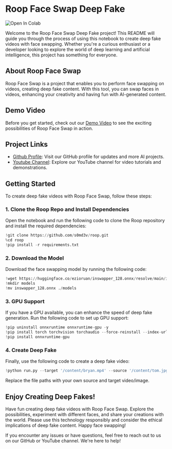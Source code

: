 # Roop Face Swap Deep Fake

![Open In Colab](https://colab.research.google.com/github/ranareehanaslam/Roop-Face-Swap-AI/blob/main/Roop_Face_Swap_Deep_Fake.ipynb)

Welcome to the Roop Face Swap Deep Fake project! This README will guide you through the process of using this notebook to create deep fake videos with face swapping. Whether you're a curious enthusiast or a developer looking to explore the world of deep learning and artificial intelligence, this project has something for everyone.

## About Roop Face Swap

Roop Face Swap is a project that enables you to perform face swapping on videos, creating deep fake content. With this tool, you can swap faces in videos, enhancing your creativity and having fun with AI-generated content.

## Demo Video

Before you get started, check out our [Demo Video](https://youtu.be/0RqWRB1vo_c) to see the exciting possibilities of Roop Face Swap in action.

## Project Links

- [Github Profile](https://github.com/ranareehanaslam): Visit our GitHub profile for updates and more AI projects.
- [Youtube Channel](https://www.youtube.com/@RajExperts): Explore our YouTube channel for video tutorials and demonstrations.

## Getting Started

To create deep fake videos with Roop Face Swap, follow these steps:

### 1. Clone the Roop Repo and Install Dependencies

Open the notebook and run the following code to clone the Roop repository and install the required dependencies:

```python
!git clone https://github.com/s0md3v/roop.git
%cd roop
!pip install -r requirements.txt
```

### 2. Download the Model

Download the face swapping model by running the following code:

```python
!wget https://huggingface.co/ezioruan/inswapper_128.onnx/resolve/main/inswapper_128.onnx -O inswapper_128.onnx
!mkdir models
!mv inswapper_128.onnx ./models
```

### 3. GPU Support

If you have a GPU available, you can enhance the speed of deep fake generation. Run the following code to set up GPU support:

```python
!pip uninstall onnxruntime onnxruntime-gpu -y
!pip install torch torchvision torchaudio --force-reinstall --index-url https://download.pytorch.org/whl/cu118
!pip install onnxruntime-gpu
```

### 4. Create Deep Fake

Finally, use the following code to create a deep fake video:

```python
!python run.py --target '/content/bryan.mp4' --source '/content/tom.jpg' -o '/content/swapped.mp4' --execution-provider cuda --frame-processor face_swapper face_enhancer
```

Replace the file paths with your own source and target video/image.

## Enjoy Creating Deep Fakes!

Have fun creating deep fake videos with Roop Face Swap. Explore the possibilities, experiment with different faces, and share your creations with the world. Please use this technology responsibly and consider the ethical implications of deep fake content. Happy face swapping!

If you encounter any issues or have questions, feel free to reach out to us on our GitHub or YouTube channel. We're here to help!
